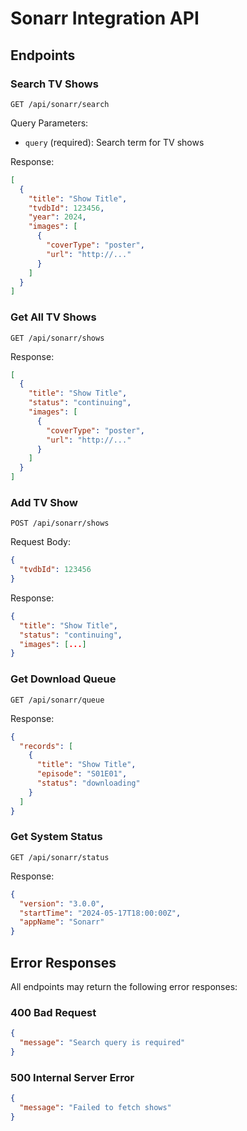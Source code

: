 # Sonarr Integration API

## Endpoints

### Search TV Shows
```http
GET /api/sonarr/search
```

Query Parameters:
- `query` (required): Search term for TV shows

Response:
```json
[
  {
    "title": "Show Title",
    "tvdbId": 123456,
    "year": 2024,
    "images": [
      {
        "coverType": "poster",
        "url": "http://..."
      }
    ]
  }
]
```

### Get All TV Shows
```http
GET /api/sonarr/shows
```

Response:
```json
[
  {
    "title": "Show Title",
    "status": "continuing",
    "images": [
      {
        "coverType": "poster",
        "url": "http://..."
      }
    ]
  }
]
```

### Add TV Show
```http
POST /api/sonarr/shows
```

Request Body:
```json
{
  "tvdbId": 123456
}
```

Response:
```json
{
  "title": "Show Title",
  "status": "continuing",
  "images": [...]
}
```

### Get Download Queue
```http
GET /api/sonarr/queue
```

Response:
```json
{
  "records": [
    {
      "title": "Show Title",
      "episode": "S01E01",
      "status": "downloading"
    }
  ]
}
```

### Get System Status
```http
GET /api/sonarr/status
```

Response:
```json
{
  "version": "3.0.0",
  "startTime": "2024-05-17T18:00:00Z",
  "appName": "Sonarr"
}
```

## Error Responses

All endpoints may return the following error responses:

### 400 Bad Request
```json
{
  "message": "Search query is required"
}
```

### 500 Internal Server Error
```json
{
  "message": "Failed to fetch shows"
}
``` 